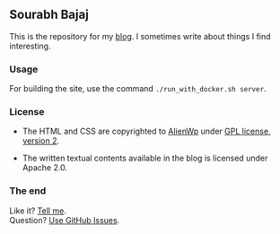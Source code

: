 ## Sourabh Bajaj

This is the repository for my [blog](https://sourabhbajaj.com). I sometimes write about things I find interesting.

### Usage

For building the site, use the command `./run_with_docker.sh server`.

### License

- The HTML and CSS are copyrighted to [AlienWp](http://alienwp.com/) under [GPL license, version 2](http://www.gnu.org/licenses/old-licenses/gpl-2.0.html).

- The written textual contents available in the blog is licensed under Apache 2.0.

### The end

Like it? [Tell me](http://twitter.com/sb2nov).<br/>
Question? [Use GitHub Issues](https://github.com/sb2nov/sb2nov.github.io/issues).
